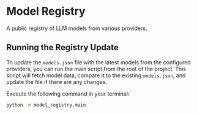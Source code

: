 # Model Registry

A public registry of LLM models from various providers. 

## Running the Registry Update

To update the `models.json` file with the latest models from the configured providers, you can run the main script from the root of the project. This script will fetch model data, compare it to the existing `models.json`, and update the file if there are any changes.

Execute the following command in your terminal:

```bash
python -m model_registry.main
``` 